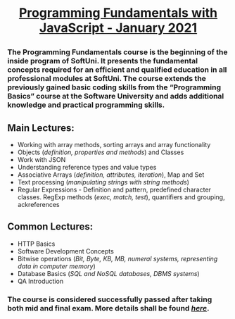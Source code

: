 # **<p align="center"><a href = "https://softuni.bg/trainings/3211/js-fundamentals-january-2021" target="_blank">Programming Fundamentals with JavaScript - January 2021</a></p>**

### The **Programming Fundamentals** course is the beginning of the inside program of **SoftUni**. It presents the fundamental concepts required for an efficient and qualified education in all professional modules at SoftUni. The course extends the previously gained basic coding skills from the **“Programming Basics”** course at the Software University and adds additional knowledge and practical programming skills. 

## Main Lectures: 
*  Working with array methods, sorting arrays and array functionality
*   Objects (*definition, properties and methods*) and Classes
*  Work with JSON
*  Understanding reference types and value types
*  Associative Arrays (*definition, attributes, iteration*), Map and Set
*  Text processing (*manipulating strings with string methods*)
* Regular Expressions - Definition and pattern, predefined character classes. RegExp methods (*exec, match, test*), quantifiers and grouping, ackreferences
## Common Lectures:
* HTTP Basics
* Software Development Concepts
* Bitwise operations (*Bit, Byte, KB, MB, numeral systems, representing data in computer memory*)
* Database Basics (*SQL and NoSQL databases, DBMS systems*)
* QA Introduction

### The course is considered successfully passed after taking both mid and final exam. More details shall be found <a href = "https://softuni.bg/trainings/courses" target="_blank">*here*</a>.